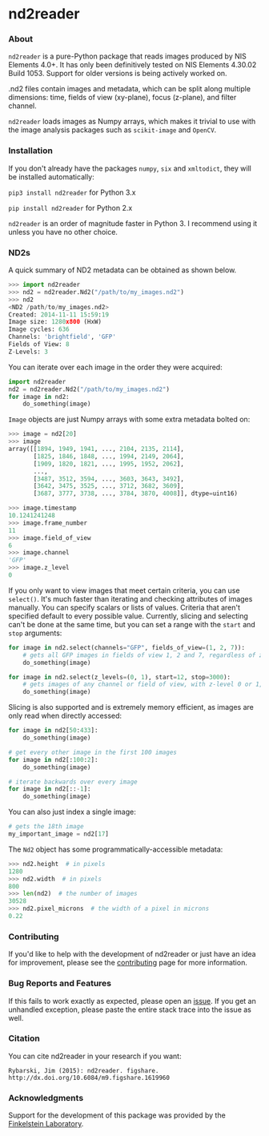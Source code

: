 # nd2reader

### About

`nd2reader` is a pure-Python package that reads images produced by NIS Elements 4.0+. It has only been definitively tested on NIS Elements 4.30.02 Build 1053. Support for older versions is being actively worked on.

.nd2 files contain images and metadata, which can be split along multiple dimensions: time, fields of view (xy-plane), focus (z-plane), and filter channel.

`nd2reader` loads images as Numpy arrays, which makes it trivial to use with the image analysis packages such as `scikit-image` and `OpenCV`.

### Installation

If you don't already have the packages `numpy`, `six` and `xmltodict`, they will be installed automatically:

`pip3 install nd2reader` for Python 3.x

`pip install nd2reader` for Python 2.x

`nd2reader` is an order of magnitude faster in Python 3. I recommend using it unless you have no other choice.

### ND2s

A quick summary of ND2 metadata can be obtained as shown below.
```python
>>> import nd2reader
>>> nd2 = nd2reader.Nd2("/path/to/my_images.nd2")
>>> nd2
<ND2 /path/to/my_images.nd2>
Created: 2014-11-11 15:59:19
Image size: 1280x800 (HxW)
Image cycles: 636
Channels: 'brightfield', 'GFP'
Fields of View: 8
Z-Levels: 3

```

You can iterate over each image in the order they were acquired:

```python
import nd2reader
nd2 = nd2reader.Nd2("/path/to/my_images.nd2")
for image in nd2:
    do_something(image)
```

`Image` objects are just Numpy arrays with some extra metadata bolted on:

```python
>>> image = nd2[20]
>>> image
array([[1894, 1949, 1941, ..., 2104, 2135, 2114],
       [1825, 1846, 1848, ..., 1994, 2149, 2064],
       [1909, 1820, 1821, ..., 1995, 1952, 2062],
       ...,
       [3487, 3512, 3594, ..., 3603, 3643, 3492],
       [3642, 3475, 3525, ..., 3712, 3682, 3609],
       [3687, 3777, 3738, ..., 3784, 3870, 4008]], dtype=uint16)

>>> image.timestamp
10.1241241248
>>> image.frame_number
11
>>> image.field_of_view
6
>>> image.channel
'GFP'
>>> image.z_level
0
```

If you only want to view images that meet certain criteria, you can use `select()`. It's much faster than iterating
and checking attributes of images manually. You can specify scalars or lists of values. Criteria that aren't specified
default to every possible value. Currently, slicing and selecting can't be done at the same time, but you can
set a range with the `start` and `stop` arguments:

```python
for image in nd2.select(channels="GFP", fields_of_view=(1, 2, 7)):
    # gets all GFP images in fields of view 1, 2 and 7, regardless of z-level or frame
    do_something(image)

for image in nd2.select(z_levels=(0, 1), start=12, stop=3000):
    # gets images of any channel or field of view, with z-level 0 or 1, between images 12 and 3000
    do_something(image)
```

Slicing is also supported and is extremely memory efficient, as images are only read when directly accessed:

```python
for image in nd2[50:433]:
    do_something(image)

# get every other image in the first 100 images
for image in nd2[:100:2]:
    do_something(image)

# iterate backwards over every image
for image in nd2[::-1]:
    do_something(image)
```

You can also just index a single image:

```python
# gets the 18th image
my_important_image = nd2[17] 
```

The `Nd2` object has some programmatically-accessible metadata: 

```python
>>> nd2.height  # in pixels
1280
>>> nd2.width  # in pixels
800
>>> len(nd2)  # the number of images
30528
>>> nd2.pixel_microns  # the width of a pixel in microns
0.22
```

### Contributing

If you'd like to help with the development of nd2reader or just have an idea for improvement, please see the [contributing](https://github.com/jimrybarski/nd2reader/blob/master/CONTRIBUTING.md) page
for more information.

### Bug Reports and Features

If this fails to work exactly as expected, please open an [issue](https://github.com/jimrybarski/nd2reader/issues).
If you get an unhandled exception, please paste the entire stack trace into the issue as well.

### Citation

You can cite nd2reader in your research if you want:

```
Rybarski, Jim (2015): nd2reader. figshare.
http://dx.doi.org/10.6084/m9.figshare.1619960
```

### Acknowledgments

Support for the development of this package was provided by the [Finkelstein Laboratory](http://finkelsteinlab.org/).

